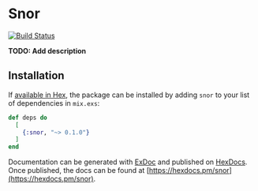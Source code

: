 # Snor

[![Build Status](https://travis-ci.com/biswarupchakravarty/snor.svg?branch=master)](https://travis-ci.com/biswarupchakravarty/snor)

**TODO: Add description**

## Installation

If [available in Hex](https://hex.pm/docs/publish), the package can be installed
by adding `snor` to your list of dependencies in `mix.exs`:

```elixir
def deps do
  [
    {:snor, "~> 0.1.0"}
  ]
end
```

Documentation can be generated with [ExDoc](https://github.com/elixir-lang/ex_doc)
and published on [HexDocs](https://hexdocs.pm). Once published, the docs can
be found at [https://hexdocs.pm/snor](https://hexdocs.pm/snor).

